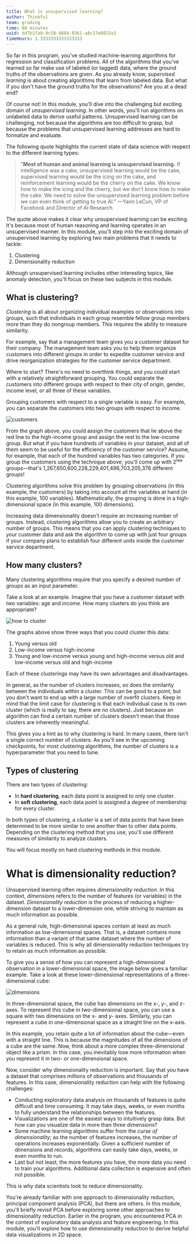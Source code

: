 ```yaml
---
title: What is unsupervised learning?
author: Thinkful
team: grading
time: 80 minutes
uuid: bd7b1fa9-0c58-4884-9361-a8c37e0815a3
timeHours: 1.3333333333333333
---
```


So far in this program, you've studied machine-learning algorithms for regression and classification problems. All of the algorithms that you've learned so far make use of labeled (or tagged) data, where the ground truths of the observations are given. As you already know, *supervised learning* is about creating algorithms that learn from labeled data. But what if you don't have the ground truths for the observations? Are you at a dead end?

Of course not! In this module, you'll dive into the challenging but exciting domain of *unsupervised learning*. In other words, you'll run algorithms on unlabeled data to derive useful patterns. Unsupervised learning can be challenging, not because the algorithms are too difficult to grasp, but because the problems that unsupervised learning addresses are hard to formalize and evaluate. 

The following quote highlights the current state of data science with respect to the different learning types:

> "**Most of human and animal learning is unsupervised learning.** If intelligence was a cake, unsupervised learning would be the cake, supervised learning would be the icing on the cake, and reinforcement learning would be the cherry on the cake. We know how to make the icing and the cherry, but we don't know how to make the cake. We need to solve the unsupervised learning problem before we can even think of getting to true AI." —Yann LeCun, VP of Facebook and Director of AI Research

The quote above makes it clear why unsupervised learning can be exciting. It's because most of human reasoning and learning operates in an unsupervised manner. In this module, you'll step into the exciting domain of unsupervised learning by exploring two main problems that it needs to tackle:

1. Clustering
2. Dimensionality reduction

Although unsupervised learning includes other interesting topics, like anomaly detection, you'll focus on these two subjects in this module.

## What is clustering?

*Clustering* is all about organizing individual examples or observations into groups, such that individuals in each group resemble fellow group members more than they do nongroup members. This requires the ability to measure similarity.

For example, say that a management team gives you a customer dataset for their company. The management team asks you to help them organize customers into different groups in order to expedite customer service and drive reorganization strategies for the customer service department.

Where to start? There's no need to overthink things, and you could start with a relatively straightforward grouping. You could separate the customers into different groups with respect to their city of origin, gender, income level, or all three of these variables.

Grouping customers with respect to a single variable is easy. For example, you can separate the customers into two groups with respect to income.

![customers](customers.png)

From the graph above, you could assign the customers that lie above the red line to the high-income group and assign the rest to the low-income group. But what if you have hundreds of variables in your dataset, and all of them seem to be useful for the efficiency of the customer service? Assume, for example, that each of the hundred variables has two categories. If you group the customers using the technique above, you'll come up with 2¹⁰⁰ groups—that's 1,267,650,600,228,229,401,496,703,205,376 different groups!

Clustering algorithms solve this problem by grouping observations (in this example, the customers) by taking into account all the variables at hand (in this example, 100 variables). Mathematically, the grouping is done in a high-dimensional space (in this example, 100 dimensions).

Increasing data dimensionality doesn't require an increasing number of groups. Instead, clustering algorithms allow you to create an arbitrary number of groups. This means that you can apply clustering techniques to your customer data and ask the algorithm to come up with just four groups if your company plans to establish four different units inside the customer service department.


## How many clusters?

Many clustering algorithms require that you specify a desired number of groups as an input parameter.

Take a look at an example. Imagine that you have a customer dataset with two variables: age and income. How many clusters do you think are appropriate?

![how to cluster](how_to_cluster_v2.png)

The graphs above show three ways that you could cluster this data:
1. Young versus old
2. Low-income versus high-income
3. Young and low-income versus young and high-income versus old and low-income versus old and high-income

Each of these clusterings may have its own advantages and disadvantages.

In general, as the number of clusters increases, so does the similarity between the individuals within a cluster. This can be good to a point, but you don't want to end up with a large number of overfit clusters. Keep in mind that the limit case for clustering is that each individual case is its own cluster (which is really to say, there are *no* clusters). Just because an algorithm can find a certain number of clusters doesn't mean that those clusters are inherently meaningful.

This gives you a hint as to why clustering is hard. In many cases, there isn't a single correct number of clusters. As you'll see in the upcoming checkpoints, for most clustering algorithms, the number of clusters is a hyperparameter that you need to tune.


## Types of clustering

There are two types of clustering:

- In **hard clustering**, each data point is assigned to only one cluster.
- In **soft clustering**, each data point is assigned a degree of membership for every cluster. 

In both types of clustering, a *cluster* is a set of data points that have been determined to be more similar to one another than to other data points. Depending on the clustering method that you use, you'll use different measures of similarity to analyze clusters.

You will focus mostly on hard clustering methods in this module.

# What is dimensionality reduction?

Unsupervised learning often requires *dimensionality reduction*. In this context, *dimensions* refers to the number of features (or variables) in the dataset. *Dimensionality reduction* is the process of reducing a higher-dimension dataset to a lower-dimension one, while striving to maintain as much information as possible.

As a general rule, high-dimensional spaces contain at least as much information as low-dimensional spaces. That is, a dataset contains more information than a variant of that same dataset where the number of variables is reduced. This is why all dimensionality reduction techniques try to retain as much information as possible.

To give you a sense of how you can represent a high-dimensional observation in a lower-dimensional space, the image below gives a familiar example. Take a look at these lower-dimensional representations of a three-dimensional cube: 

![dimensions](dimensions.png)

In three-dimensional space, the cube has dimensions on the x-, y-, and z-axes. To represent this cube in two-dimensional space, you can use a square with two dimensions on the x- and y- axes. Similarly, you can represent a cube in one-dimensional space as a straight line on the x-axis.

In this example, you retain quite a lot of information about the cube—even with a straight line. This is because the magnitudes of all the dimensions of a cube are the same. Now, think about a more complex three-dimensional object like a prism. In this case, you inevitably lose more information when you represent it in two- or one-dimensional space.

Now, consider why dimensionality reduction is important. Say that you have a dataset that comprises millions of observations and thousands of features. In this case, dimensionality reduction can help with the following challenges:

* Conducting exploratory data analysis on thousands of features is quite difficult and time consuming. It may take days, weeks, or even months to fully understand the relationships between the features.
* Visualizations are one of the easiest ways to intuitively grasp data. But how can you visualize data in more than three dimensions?
* Some machine learning algorithms suffer from the *curse of dimensionality*; as the number of features increases, the number of operations increases exponentially. Given a sufficient number of dimensions and records, algorithms can easily take days, weeks, or even months to run. 
* Last but not least, the more features you have, the more data you need to train your algorithms. Additional data collection is expensive and often not possible.

This is why data scientists look to reduce dimensionality.

You're already familiar with one approach to dimensionality reduction, principal component analysis (PCA), but there are others. In this module, you'll briefly revisit PCA before exploring some other approaches to dimensionality reduction. Earlier in the program, you encountered PCA in the context of exploratory data analysis and feature engineering. In this module, you'll explore how to use dimensionality reduction to derive helpful data visualizations in 2D space.

